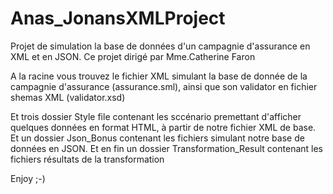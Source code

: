 # Anas_JonansXMLProject
Projet de simulation la base de données d'un campagnie d'assurance en XML et en JSON. 
Ce projet dirigé par Mme.Catherine Faron

A la racine vous trouvez le fichier XML simulant la base de donnée de la campagnie d'assurance (assurance.sml),
ainsi que son validator en fichier shemas XML (validator.xsd)

Et trois dossier Style file contenant les sccénario premettant d'afficher quelques données en format HTML,
à partir de notre fichier XML de base.
Et un dossier Json_Bonus contenant les fichiers simulant notre base de données en JSON.
Et en fin un dossier Transformation_Result contenant les fichiers résultats de la transformation


Enjoy ;-)
